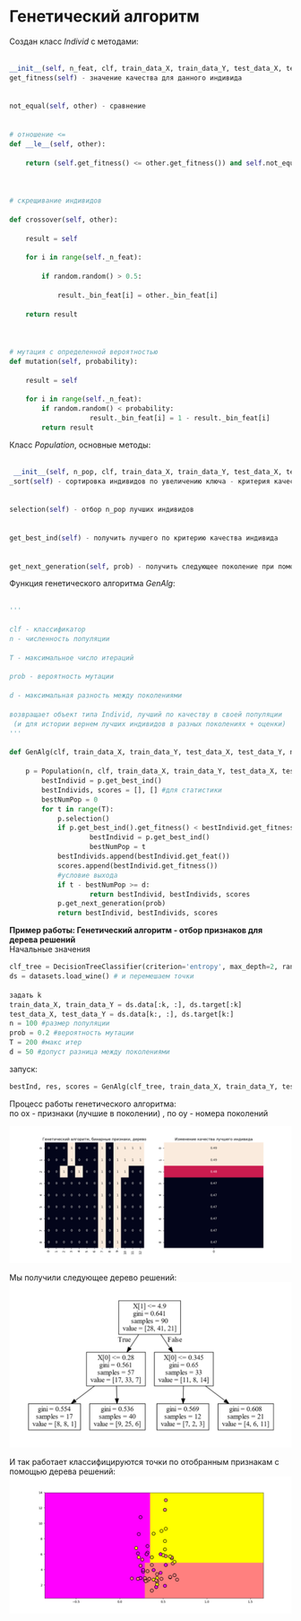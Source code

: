 ﻿# Генетический алгоритм

  
Создан класс *Individ* с методами:  

```python

__init__(self, n_feat, clf, train_data_X, train_data_Y, test_data_X, test_data_Y) - зависит от количества признаков, классификатора, данных для обучения и тестирования
get_fitness(self) - значение качества для данного индивида


not_equal(self, other) - сравнение  


# отношение <=
def __le__(self, other):
 
	return (self.get_fitness() <= other.get_fitness()) and self.not_equal(other)

  

# скрещивание индивидов
  
def crossover(self, other):

	result = self

	for i in range(self._n_feat):

		if random.random() > 0.5:

			result._bin_feat[i] = other._bin_feat[i]
    
	return result  



# мутация с определенной вероятностью    
def mutation(self, probability):

	result = self

	for i in range(self._n_feat):
		if random.random() < probability:
                	result._bin_feat[i] = 1 - result._bin_feat[i]
        return result

```




Класс *Population*, основные методы:

```python

 __init__(self, n_pop, clf, train_data_X, train_data_Y, test_data_X, test_data_Y)
_sort(self) - сортировка индивидов по увеличению ключа - критерия качества (fitness)


selection(self) - отбор n_pop лучших индивидов


get_best_ind(self) - получить лучшего по критерию качества индивида


get_next_generation(self, prob) - получить следующее поколение при помощи операций скрещивания и мутации (с вероятностью prob), убрать повторы

```




Функция генетического алгоритма *GenAlg*:

```python

'''

clf - классификатор
n - численность популяции

T - максимальное число итераций

prob - вероятность мутации

d - максимальная разность между поколениями 

возвращает объект типа Individ, лучший по качеству в своей популяции
 (и для истории вернем лучших индивидов в разных поколениях + оценки)
'''

def GenAlg(clf, train_data_X, train_data_Y, test_data_X, test_data_Y, n, T, prob, d):

	p = Population(n, clf, train_data_X, train_data_Y, test_data_X, test_data_Y)
    	bestIndivid = p.get_best_ind()
    	bestIndivids, scores = [], [] #для статистики
    	bestNumPop = 0
    	for t in range(T):
        	p.selection()
        	if p.get_best_ind().get_fitness() < bestIndivid.get_fitness():
            		bestIndivid = p.get_best_ind()
            		bestNumPop = t
        	bestIndivids.append(bestIndivid.get_feat())
        	scores.append(bestIndivid.get_fitness())
        	#условие выхода
        	if t - bestNumPop >= d:
            		return bestIndivid, bestIndivids, scores
        	p.get_next_generation(prob)
    		return bestIndivid, bestIndivids, scores
```



**Пример работы: Генетический алгоритм - отбор признаков для дерева решений**  
Начальные значения
```python 
clf_tree = DecisionTreeClassifier(criterion='entropy', max_depth=2, random_state=17, min_samples_leaf=6)
ds = datasets.load_wine() # и перемешаем точки

задать k
train_data_X, train_data_Y = ds.data[:k, :], ds.target[:k]
test_data_X, test_data_Y = ds.data[k:, :], ds.target[k:]
n = 100 #размер популяции
prob = 0.2 #вероятность мутации
T = 200 #макс итер
d = 50 #допуст разница между поколениями
```

запуск: 
```python
bestInd, res, scores = GenAlg(clf_tree, train_data_X, train_data_Y, test_data_X, test_data_Y, n, T, prob, d) 
```

Процесс работы генетического алгоритма:  
по ox - признаки (лучшие в поколении)
, по oy - номера поколений


![alt text](https://github.com/elena111111/ML/blob/master/GenAlg.png)

Мы получили следующее дерево решений: 
![alt text](https://github.com/elena111111/ML/blob/master/DecisionTree.png)

И так работает классифицируются точки по отобранным признакам с помощью дерева решений:
![alt text](https://github.com/elena111111/ML/blob/master/DecisionTreeClassifier.png)